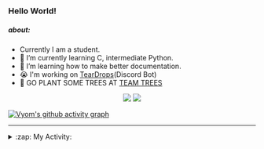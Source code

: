 ### Hello World!

##### about:
- Currently I am a student.
- 🌱 I’m currently learning C, intermediate Python.
- 🌱 I’m learning how to make better documentation.
- 😭 I'm working on [TearDrops](https://github.com/Vyvy-vi/TearDrops)(Discord Bot)
- 🌱 GO PLANT SOME TREES AT [TEAM TREES](https://teamtrees.org/)

<p align="center">
  <a href="https://twitter.com/Vyvy_viM"><img target="_blank" src="https://img.shields.io/badge/twitter%20@Vyvy_viM-0D95E8?style=for-the-badge&logo=twitter&logoColor=white"/></a> 
  <a href="https://vyvy-vi.github.io/portfolio"><img target="_blank" src="https://img.shields.io/badge/-I%27m_craving_for_open_source-green?style=for-the-badge&logo=github&logoColor=black"/></a> 
</p>

[![Vyom's github activity graph](https://activity-graph.herokuapp.com/graph?username=Vyvy-vi)](https://github.com/ashutosh00710/github-readme-activity-graph)

---
<details>
  <summary>:zap: My Activity:</summary>
  
<!--START_SECTION:waka-->
**I'm a Night 🦉** 

```text
🌞 Morning    40 commits     █░░░░░░░░░░░░░░░░░░░░░░░░   6.5% 
🌆 Daytime    131 commits    █████░░░░░░░░░░░░░░░░░░░░   21.3% 
🌃 Evening    232 commits    █████████░░░░░░░░░░░░░░░░   37.72% 
🌙 Night      212 commits    ████████░░░░░░░░░░░░░░░░░   34.47%

```
📅 **I'm Most Productive on Sunday** 

```text
Monday       66 commits     ██░░░░░░░░░░░░░░░░░░░░░░░   10.73% 
Tuesday      91 commits     ███░░░░░░░░░░░░░░░░░░░░░░   14.8% 
Wednesday    93 commits     ███░░░░░░░░░░░░░░░░░░░░░░   15.12% 
Thursday     82 commits     ███░░░░░░░░░░░░░░░░░░░░░░   13.33% 
Friday       44 commits     █░░░░░░░░░░░░░░░░░░░░░░░░   7.15% 
Saturday     87 commits     ███░░░░░░░░░░░░░░░░░░░░░░   14.15% 
Sunday       152 commits    ██████░░░░░░░░░░░░░░░░░░░   24.72%

```


📊 **This Week I Spent My Time On** 

```text
🔥 Editors: 
Vim                      3 hrs 57 mins       █████████████████████████   100.0%

🐱‍💻 Projects: 
discord-bot              3 hrs 57 mins       █████████████████████████   100.0%

```


 Last Updated on 29/08/2021
<!--END_SECTION:waka-->
</details>
